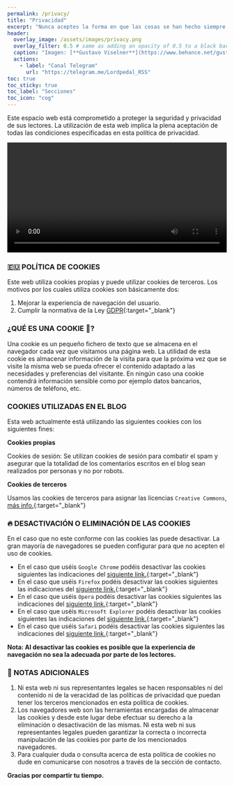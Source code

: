 ```yaml
---
permalink: /privacy/
title: "Privacidad"
excerpt: "Nunca aceptes la forma en que las cosas se han hecho siempre, como la única forma en que pueden hacerse."
header:
  overlay_image: /assets/images/privacy.png
  overlay_filter: 0.5 # same as adding an opacity of 0.5 to a black background
  caption: "Imagen: [**Gustavo Viselner**](https://www.behance.net/gustavo_v)"
  actions:
    - label: "Canal Telegram"
      url: "https://telegram.me/Lordpedal_RSS"
toc: true
toc_sticky: true
toc_label: "Secciones"
toc_icon: "cog"
---
```


Este espacio web está comprometido a proteger la seguridad y privacidad de sus lectores.
La utilización de esta web implica la plena aceptación de todas las condiciones especificadas en esta política de privacidad.

<div class="lordvideo">
   <video  style="display:block; width:100%; height:auto;" controls loop="loop">
       <source src="{{ site.baseurl }}/assets/videos/privacidad.mp4" type="video/mp4" />
   </video>
</div>

### 🇪🇺 POLÍTICA DE COOKIES

Este web utiliza cookies propias y puede utilizar cookies de terceros. Los motivos por los cuales utiliza cookies son básicamente dos:

1.  Mejorar la experiencia de navegación del usuario.
2.  Cumplir la normativa de la Ley [GDPR](https://www.eugdpr.org/){:target="_blank"}

### ¿QUÉ ES UNA COOKIE 🍪?

Una cookie es un pequeño fichero de texto que se almacena en el navegador cada vez que visitamos una página web. La utilidad de esta cookie es almacenar información de la visita para que la próxima vez que se visite la misma web se pueda ofrecer el contenido adaptado a las necesidades y preferencias del visitante. En ningún caso una cookie contendrá información sensible como por ejemplo datos bancarios, números de teléfono, etc.

### COOKIES UTILIZADAS EN EL BLOG

Esta web actualmente está utilizando las siguientes cookies con los siguientes fines:

**Cookies propias**

Cookies de sesión: Se utilizan cookies de sesión para combatir el spam y asegurar que la totalidad de los comentarios escritos en el blog sean realizados por personas y no por robots.

**Cookies de terceros**

Usamos las cookies de terceros para asignar las licencias `Creative Commons`, [más info.](https://creativecommons.org/licenses/by/4.0/legalcode){:target="_blank"}

### 🔥 DESACTIVACIÓN O ELIMINACIÓN DE LAS COOKIES

En el caso que no este conforme con las cookies las puede desactivar. La gran mayoría de navegadores se pueden configurar para que no acepten el uso de cookies.

*  En el caso que uséis `Google Chrome` podéis desactivar las cookies siguientes las indicaciones del [siguiente link.](https://support.google.com/chrome/answer/95647?hl=es){:target="_blank"}
*  En el caso que uséis `Firefox` podéis desactivar las cookies siguientes las indicaciones del [siguiente link.](https://support.mozilla.org/es/kb/habilitar-y-deshabilitar-cookies-que-los-sitios-we){:target="_blank"}
*  En el caso que uséis `Opera` podéis desactivar las cookies siguientes las indicaciones del [siguiente link.](http://help.opera.com/Windows/11.50/es-ES/cookies.html){:target="_blank"}
*  En el caso que uséis `Microsoft Explorer` podéis desactivar las cookies siguientes las indicaciones del [siguiente link.](http://windows.microsoft.com/es-es/windows7/how-to-manage-cookies-in-internet-explorer-9){:target="_blank"}
*  En el caso que uséis `Safari` podéis desactivar las cookies siguientes las indicaciones del [siguiente link.](http://support.apple.com/kb/ph5042){:target="_blank"}

**Nota: Al desactivar las cookies es posible que la experiencia de navegación no sea la adecuada por parte de los lectores.**

### 📝 NOTAS ADICIONALES

1.  Ni esta web ni sus representantes legales se hacen responsables ni del contenido ni de la veracidad de las políticas de privacidad que puedan tener los terceros mencionados en esta política de cookies.
2.  Los navegadores web son las herramientas encargadas de almacenar las cookies y desde este lugar debe efectuar su derecho a la eliminación o desactivación de las mismas. Ni esta web ni sus representantes legales pueden garantizar la correcta o incorrecta manipulación de las cookies por parte de los mencionados navegadores.
3.  Para cualquier duda o consulta acerca de esta política de cookies no dude en comunicarse con nosotros a través de la sección de contacto.

**Gracias por compartir tu tiempo.**
